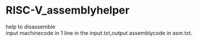# RISC-V_assemblyhelper
help to disassemble  
input machinecode in 1 line in the input.txt,output assemblycode in asm.txt.
